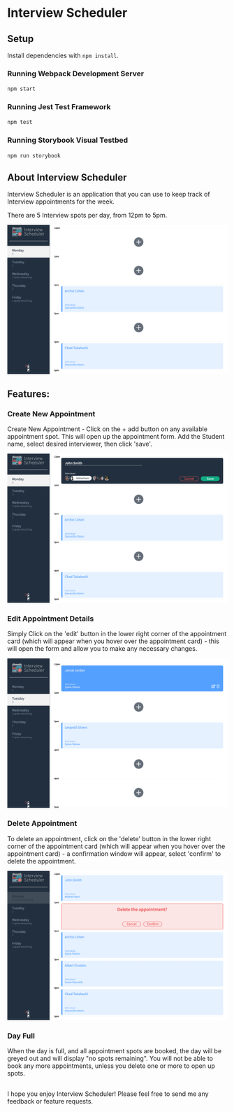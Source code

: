 # Interview Scheduler

## Setup

Install dependencies with `npm install`.

### Running Webpack Development Server

```sh
npm start
```

### Running Jest Test Framework

```sh
npm test
```

### Running Storybook Visual Testbed

```sh
npm run storybook
```


## About Interview Scheduler

Interview Scheduler is an application that you can use to keep track of Interview appointments for the week.

There are 5 Interview spots per day, from 12pm to 5pm.

!["This is the Home screen, showing appointments for the selected day"](https://github.com/Be-Rude/scheduler/blob/master/docs/Appointment%20List%20for%20Day.png?raw=true)

##

## Features:

### Create New Appointment

Create New Appointment - Click on the + add button on any available appointment spot.
This will open up the appointment form. Add the Student name, select desired interviewer, then click 'save'.

!["New appointment form"](https://github.com/Be-Rude/scheduler/blob/master/docs/Create%20new%20appointment%20form.png?raw=true)

### Edit Appointment Details

Simply Click on the 'edit' button in the lower right corner of the appointment card (which will appear when you hover over the appointment card) - this will open the form and allow you to make any necessary changes.

!["Edit Appointment"](https://github.com/Be-Rude/scheduler/blob/master/docs/Edit%20Form.png?raw=true)

### Delete Appointment

To delete an appointment, click on the 'delete' button in the lower right corner of the appointment card (which will appear when you hover over the appointment card) - a confirmation window will appear, select 'confirm' to delete the appointment.

!["Delete confirmation window"](https://github.com/Be-Rude/scheduler/blob/master/docs/Day%20Full%20-%20no%20appointments%20available.png?raw=true)

### Day Full

When the day is full, and all appointment spots are booked, the day will be greyed out and will display "no spots remaining". You will not be able to book any more appointments, unless you delete one or more to open up spots.

##

I hope you enjoy Interview Scheduler! Please feel free to send me any feedback or feature requests.


